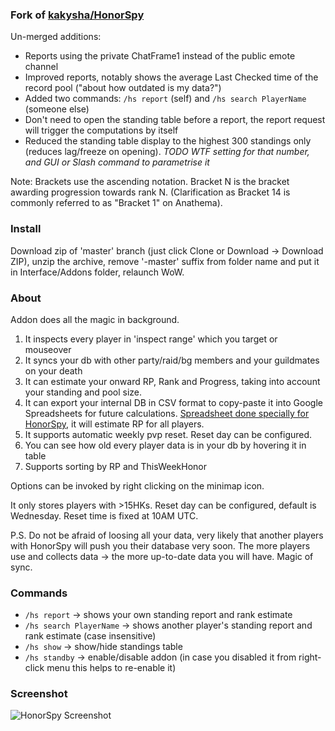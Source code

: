 ### Fork of [kakysha/HonorSpy](https://github.com/kakysha/HonorSpy)

Un-merged additions:
* Reports using the private ChatFrame1 instead of the public emote channel
* Improved reports, notably shows the average Last Checked time of the record pool ("about how outdated is my data?")
* Added two commands: `/hs report` (self) and `/hs search PlayerName` (someone else)
* Don't need to open the standing table before a report, the report request will trigger the computations by itself
* Reduced the standing table display to the highest 300 standings only (reduces lag/freeze on opening). _TODO WTF setting for that number, and GUI or Slash command to parametrise it_

Note: Brackets use the ascending notation. Bracket N is the bracket awarding progression towards rank N. (Clarification as Bracket 14 is commonly referred to as "Bracket 1" on Anathema).

### Install
Download zip of 'master' branch (just click Clone or Download -> Download ZIP), unzip the archive, remove '-master' suffix from folder name and put it in Interface/Addons folder, relaunch WoW.

### About
Addon does all the magic in background.

1. It inspects every player in 'inspect range' which you target or mouseover
2. It syncs your db with other party/raid/bg members and your guildmates on your death
3. It can estimate your onward RP, Rank and Progress, taking into account your standing and pool size.
3. It can export your internal DB in CSV format to copy-paste it into Google Spreadsheets for future calculations. [Spreadsheet done specially for HonorSpy](https://docs.google.com/spreadsheets/d/1OvZ7PRhrFjRn8IoH8HIPwHfRDEq50uO64YLCsSsjBQc/edit#gid=2113352865), it will estimate RP for all players.
4. It supports automatic weekly pvp reset. Reset day can be configured.
5. You can see how old every player data is in your db by hovering it in table
6. Supports sorting by RP and ThisWeekHonor

Options can be invoked by right clicking on the minimap icon.

It only stores players with >15HKs.
Reset day can be configured, default is Wednesday. Reset time is fixed at 10AM UTC.

P.S. Do not be afraid of loosing all your data, very likely that another players with HonorSpy will push you their database very soon. The more players use and collects data -> the more up-to-date data you will have. Magic of sync.

### Commands
* `/hs report` -> shows your own standing report and rank estimate
* `/hs search PlayerName` -> shows another player's standing report and rank estimate (case insensitive)
* `/hs show` -> show/hide standings table
* `/hs standby` -> enable/disable addon (in case you disabled it from right-click menu this helps to re-enable it)

### Screenshot

![HonorSpy Screenshot](https://habrastorage.org/files/31b/e92/f9e/31be92f9eb044a53b4eb642d0ca43bbc.png)
